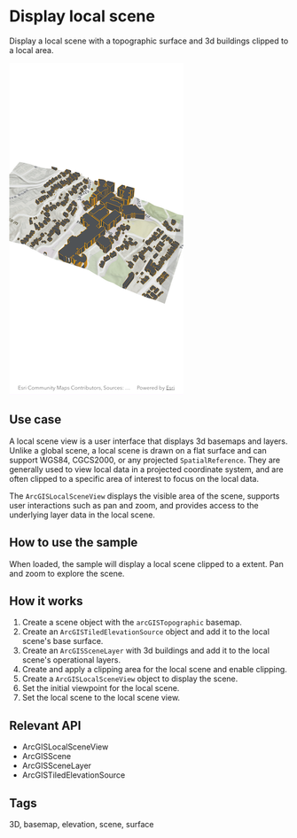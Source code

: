 # Display local scene

Display a local scene with a topographic surface and 3d buildings clipped to a local area.

![Image of display local scene](display_local_scene.png)

## Use case

A local scene view is a user interface that displays 3d basemaps and layers. Unlike a global scene, a local scene is drawn on a flat surface and can support WGS84, CGCS2000, or any projected `SpatialReference`. They are generally used to view local data in a projected coordinate system, and are often clipped to a specific area of interest to focus on the local data.

The `ArcGISLocalSceneView` displays the visible area of the scene, supports user interactions such as pan and zoom, and provides access to the underlying layer data in the local scene.

## How to use the sample

When loaded, the sample will display a local scene clipped to a extent. Pan and zoom to explore the scene.

## How it works

1. Create a scene object with the `arcGISTopographic` basemap.
2. Create an `ArcGISTiledElevationSource` object and add it to the local scene's base surface.
3. Create an `ArcGISSceneLayer` with 3d buildings and add it to the local scene's operational layers.
4. Create and apply a clipping area for the local scene and enable clipping.
5. Create a `ArcGISLocalSceneView` object to display the scene.
6. Set the initial viewpoint for the local scene.
7. Set the local scene to the local scene view.

## Relevant API

* ArcGISLocalSceneView
* ArcGISScene
* ArcGISSceneLayer
* ArcGISTiledElevationSource

## Tags

3D, basemap, elevation, scene, surface
